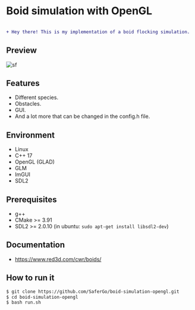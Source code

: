 # Boid simulation with OpenGL

```diff

+ Hey there! This is my implementation of a boid flocking simulation.

```

## Preview
![sf](https://user-images.githubusercontent.com/19228971/170995953-f7a6fd86-b46c-4d9f-89d8-4b71b1fdddbd.gif)


## Features
- Different species.
- Obstacles.
- GUI.
- And a lot more that can be changed in the config.h file.

## Environment
  - Linux
  - C++ 17
  - OpenGL (GLAD)
  - GLM
  - ImGUI
  - SDL2

## Prerequisites
- g++
- CMake >= 3.91
- SDL2 >= 2.0.10 (in ubuntu: `sudo apt-get install libsdl2-dev`)

## Documentation
- https://www.red3d.com/cwr/boids/

## How to run it

```diff
$ git clone https://github.com/SaferGo/boid-simulation-opengl.git
$ cd boid-simulation-opengl
$ bash run.sh
```
